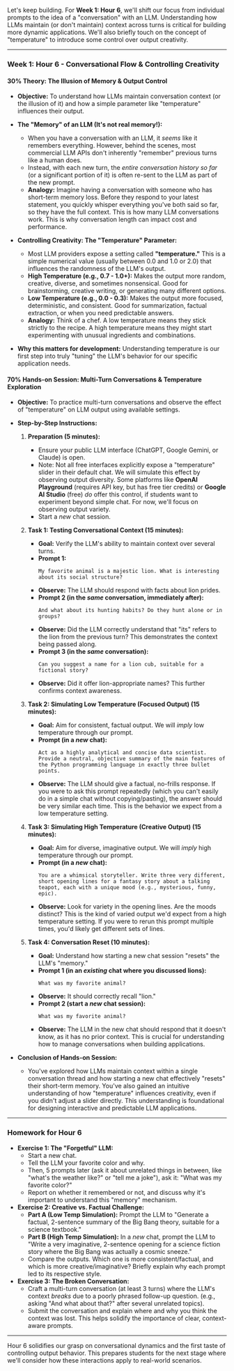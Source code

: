 Let's keep building. For **Week 1: Hour 6**, we'll shift our focus from individual prompts to the idea of a "conversation" with an LLM. Understanding how LLMs maintain (or don't maintain) context across turns is critical for building more dynamic applications. We'll also briefly touch on the concept of "temperature" to introduce some control over output creativity.

-----

### **Week 1: Hour 6 - Conversational Flow & Controlling Creativity**

#### **30% Theory: The Illusion of Memory & Output Control**

  * **Objective:** To understand how LLMs maintain conversation context (or the illusion of it) and how a simple parameter like "temperature" influences their output.

  * **The "Memory" of an LLM (It's not real memory\!):**

      * When you have a conversation with an LLM, it *seems* like it remembers everything. However, behind the scenes, most commercial LLM APIs don't inherently "remember" previous turns like a human does.
      * Instead, with each new turn, the *entire conversation history so far* (or a significant portion of it) is often re-sent to the LLM as part of the new prompt.
      * **Analogy:** Imagine having a conversation with someone who has short-term memory loss. Before they respond to your latest statement, you quickly whisper everything you've both said so far, so they have the full context. This is how many LLM conversations work. This is why conversation length can impact cost and performance.

  * **Controlling Creativity: The "Temperature" Parameter:**

      * Most LLM providers expose a setting called **"temperature."** This is a simple numerical value (usually between 0.0 and 1.0 or 2.0) that influences the randomness of the LLM's output.
      * **High Temperature (e.g., 0.7 - 1.0+):** Makes the output more random, creative, diverse, and sometimes nonsensical. Good for brainstorming, creative writing, or generating many different options.
      * **Low Temperature (e.g., 0.0 - 0.3):** Makes the output more focused, deterministic, and consistent. Good for summarization, factual extraction, or when you need predictable answers.
      * **Analogy:** Think of a chef. A low temperature means they stick strictly to the recipe. A high temperature means they might start experimenting with unusual ingredients and combinations.

  * **Why this matters for development:** Understanding temperature is our first step into truly "tuning" the LLM's behavior for our specific application needs.

#### **70% Hands-on Session: Multi-Turn Conversations & Temperature Exploration**

  * **Objective:** To practice multi-turn conversations and observe the effect of "temperature" on LLM output using available settings.

  * **Step-by-Step Instructions:**

    1.  **Preparation (5 minutes):**

          * Ensure your public LLM interface (ChatGPT, Google Gemini, or Claude) is open.
          * Note: Not all free interfaces explicitly expose a "temperature" slider in their default chat. We will simulate this effect by observing output diversity. Some platforms like **OpenAI Playground** (requires API key, but has free tier credits) or **Google AI Studio** (free) *do* offer this control, if students want to experiment beyond simple chat. For now, we'll focus on observing output variety.
          * Start a *new* chat session.

    2.  **Task 1: Testing Conversational Context (15 minutes):**

          * **Goal:** Verify the LLM's ability to maintain context over several turns.
          * **Prompt 1:**
            ```
            My favorite animal is a majestic lion. What is interesting about its social structure?
            ```
          * **Observe:** The LLM should respond with facts about lion prides.
          * **Prompt 2 (in the *same* conversation, immediately after):**
            ```
            And what about its hunting habits? Do they hunt alone or in groups?
            ```
          * **Observe:** Did the LLM correctly understand that "its" refers to the lion from the previous turn? This demonstrates the context being passed along.
          * **Prompt 3 (in the *same* conversation):**
            ```
            Can you suggest a name for a lion cub, suitable for a fictional story?
            ```
          * **Observe:** Did it offer lion-appropriate names? This further confirms context awareness.

    3.  **Task 2: Simulating Low Temperature (Focused Output) (15 minutes):**

          * **Goal:** Aim for consistent, factual output. We will *imply* low temperature through our prompt.
          * **Prompt (in a *new* chat):**
            ```
            Act as a highly analytical and concise data scientist. Provide a neutral, objective summary of the main features of the Python programming language in exactly three bullet points.
            ```
          * **Observe:** The LLM should give a factual, no-frills response. If you were to ask this prompt repeatedly (which you can't easily do in a simple chat without copying/pasting), the answer should be very similar each time. This is the behavior we expect from a low temperature setting.

    4.  **Task 3: Simulating High Temperature (Creative Output) (15 minutes):**

          * **Goal:** Aim for diverse, imaginative output. We will *imply* high temperature through our prompt.
          * **Prompt (in a *new* chat):**
            ```
            You are a whimsical storyteller. Write three very different, short opening lines for a fantasy story about a talking teapot, each with a unique mood (e.g., mysterious, funny, epic).
            ```
          * **Observe:** Look for variety in the opening lines. Are the moods distinct? This is the kind of varied output we'd expect from a high temperature setting. If you were to rerun this prompt multiple times, you'd likely get different sets of lines.

    5.  **Task 4: Conversation Reset (10 minutes):**

          * **Goal:** Understand how starting a new chat session "resets" the LLM's "memory."
          * **Prompt 1 (in an *existing* chat where you discussed lions):**
            ```
            What was my favorite animal?
            ```
          * **Observe:** It should correctly recall "lion."
          * **Prompt 2 (start a *new* chat session):**
            ```
            What was my favorite animal?
            ```
          * **Observe:** The LLM in the new chat should respond that it doesn't know, as it has no prior context. This is crucial for understanding how to manage conversations when building applications.

  * **Conclusion of Hands-on Session:**

      * You've explored how LLMs maintain context within a single conversation thread and how starting a new chat effectively "resets" their short-term memory. You've also gained an intuitive understanding of how "temperature" influences creativity, even if you didn't adjust a slider directly. This understanding is foundational for designing interactive and predictable LLM applications.

-----

### **Homework for Hour 6**

  * **Exercise 1: The "Forgetful" LLM:**
      * Start a new chat.
      * Tell the LLM your favorite color and why.
      * Then, 5 prompts later (ask it about unrelated things in between, like "what's the weather like?" or "tell me a joke"), ask it: "What was my favorite color?"
      * Report on whether it remembered or not, and discuss why it's important to understand this "memory" mechanism.
  * **Exercise 2: Creative vs. Factual Challenge:**
      * **Part A (Low Temp Simulation):** Prompt the LLM to "Generate a factual, 2-sentence summary of the Big Bang theory, suitable for a science textbook."
      * **Part B (High Temp Simulation):** In a *new* chat, prompt the LLM to "Write a very imaginative, 2-sentence opening for a science fiction story where the Big Bang was actually a cosmic sneeze."
      * Compare the outputs. Which one is more consistent/factual, and which is more creative/imaginative? Briefly explain why each prompt led to its respective style.
  * **Exercise 3: The Broken Conversation:**
      * Craft a multi-turn conversation (at least 3 turns) where the LLM's context *breaks* due to a poorly phrased follow-up question. (e.g., asking "And what about that?" after several unrelated topics).
      * Submit the conversation and explain where and why you think the context was lost. This helps solidify the importance of clear, context-aware prompts.

-----

Hour 6 solidifies our grasp on conversational dynamics and the first taste of controlling output behavior. This prepares students for the next stage where we'll consider how these interactions apply to real-world scenarios.